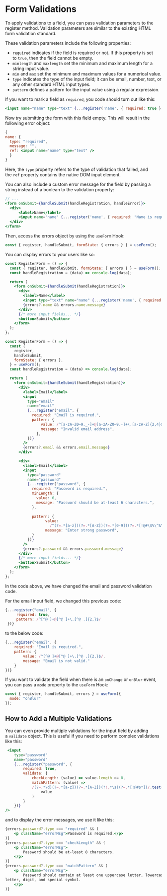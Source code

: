 # Form Validations

To apply validations to a field, you can pass validation parameters to the register method. Validation parameters are similar to the existing HTML form validation standard.

These validation parameters include the following properties:

- `required` indicates if the field is required or not. If this property is set to `true`, then the field cannot be empty.
- `minlength` and `maxlength` set the minimum and maximum length for a string input value.
- `min` and `max` set the minimum and maximum values for a numerical value.
- `type` indicates the type of the input field; it can be email, number, text, or any other standard HTML input types.
- `pattern` defines a pattern for the input value using a regular expression.

If you want to mark a field as `required`, you code should turn out like this:

```jsx
<input name="name" type="text" {...register('name', { required: true } )} />
```

Now try submitting the form with this field empty. This will result in the following error object:

```jsx
{
name: {
  type: "required",
  message: "",
  ref: <input name="name" type="text" />
  }
}
```

Here, the `type` property refers to the type of validation that failed, and the `ref` property contains the native DOM input element.

You can also include a custom error message for the field by passing a string instead of a boolean to the validation property:

```jsx
// ...
<form onSubmit={handleSubmit(handleRegistration, handleError)}>
  <div>
      <label>Name</label>
      <input name="name" {...register('name', { required: "Name is required" } )} />
  </div>
</form>
```

Then, access the errors object by using the `useForm` Hook:

```jsx
const { register, handleSubmit, formState: { errors } } = useForm();
```

You can display errors to your users like so:

```jsx
const RegisterForm = () => {
  const { register, handleSubmit, formState: { errors } } = useForm();
  const handleRegistration = (data) => console.log(data);

  return (
    <form onSubmit={handleSubmit(handleRegistration)}>
      <div>
        <label>Name</label>
        <input type="text" name="name" {...register('name', { required: "Name is required" })} />
        {errors?.name && errors.name.message}
      </div>
      {/* more input fields... */}
      <button>Submit</button>
    </form>
  );
};
```

```jsx
const RegisterForm = () => {
  const {
    register,
    handleSubmit,
    formState: { errors },
  } = useForm();
  const handleRegistration = (data) => console.log(data);

  return (
    <form onSubmit={handleSubmit(handleRegistration)}>
      <div>
        <label>Email</label>
        <input
          type="email"
          name="email"
          {...register("email", {
            required: "Email is required.",
            pattern: {
                value: /^[a-zA-Z0–9._-]+@[a-zA-Z0–9.-]+\.[a-zA-Z]{2,4}$/,
                message: "Invalid email address",
              },
          })}
        />
        {errors?.email && errors.email.message}
      </div>

      <div>
        <label>Email</label>
        <input
          type="password"
          name="password"
          {...register("password", {
            required: "Password is required.",
            minLength: {
              value: 6,
              message: "Password should be at-least 6 characters.",
            },
            
            pattern: {
                  value:
                    /^(?=.*[a-z])(?=.*[A-Z])(?=.*[0-9])(?=.*[!@#\$%\^&\?*])(?=.{8,})/,
                  message: "Enter strong password",
            }
          })}
        />
        {errors?.password && errors.password.message}
      </div>
      {/* more input fields... */}
      <button>Submit</button>
    </form>
  );
};
```

In the code above, we have changed the email and password validation code.

For the email input field, we changed this previous code:

```jsx
{...register("email", {
     required: true,
     pattern: /^[^@ ]+@[^@ ]+\.[^@ .]{2,}$/
 })}
```

to the below code:

```jsx
{...register("email", {
    required: "Email is required.",
    pattern: {
        value: /^[^@ ]+@[^@ ]+\.[^@ .]{2,}$/,
        message: "Email is not valid."
    }
})}
```

If you want to validate the field when there is an `onChange` or `onBlur` event, you can pass a `mode` property to the `useForm` Hook:

```jsx
const { register, handleSubmit, errors } = useForm({
  mode: "onBlur"
});
```

## How to Add a Multiple Validations

You can even provide multiple validations for the input field by adding a `validate` object. This is useful if you need to perform complex validations like this:

```jsx
 <input
    type="password"
    name="password"
    {...register("password", {
        required: true,
        validate: {
            checkLength: (value) => value.length >= 8,
            matchPattern: (value) =>
            /(?=.*\d)(?=.*[a-z])(?=.*[A-Z])(?!.*\s)(?=.*[!@#$*])/.test(
                value
            )
        }
    })}
/>
```

and to display the error messages, we use it like this:

```jsx
{errors.password?.type === "required" && (
    <p className="errorMsg">Password is required.</p>
)}
{errors.password?.type === "checkLength" && (
    <p className="errorMsg">
    	Password should be at-least 8 characters.
    </p>
)}
{errors.password?.type === "matchPattern" && (
    <p className="errorMsg">
    	Password should contain at least one uppercase letter, lowercase
letter, digit, and special symbol.
    </p>
)}
```